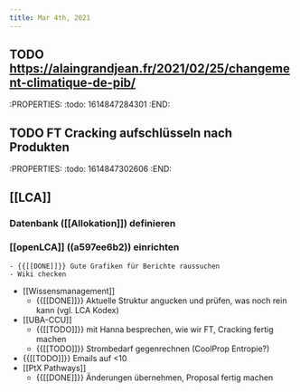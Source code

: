 ```yaml
---
title: Mar 4th, 2021
---
```


## TODO https://alaingrandjean.fr/2021/02/25/changement-climatique-de-pib/
:PROPERTIES:
:todo: 1614847284301
:END:
## TODO  FT Cracking aufschlüsseln nach Produkten
:PROPERTIES:
:todo: 1614847302606
:END:
## [[LCA]]
### Datenbank ([[Allokation]]) definieren
### [[openLCA]] ((a597ee6b2)) einrichten
    - {{[[DONE]]}} Gute Grafiken für Berichte raussuchen
    - Wiki checken
- [[Wissensmanagement]]
    - {{[[DONE]]}} Aktuelle Struktur angucken und prüfen, was noch rein kann (vgl. LCA Kodex)
- [[UBA-CCU]]
    - {{[[TODO]]}} mit Hanna besprechen, wie wir FT, Cracking fertig machen
    - {{[[TODO]]}} Strombedarf gegenrechnen (CoolProp Entropie?)
- {{[[TODO]]}} Emails auf <10
- [[PtX Pathways]]
    - {{[[DONE]]}} Änderungen übernehmen, Proposal fertig machen
